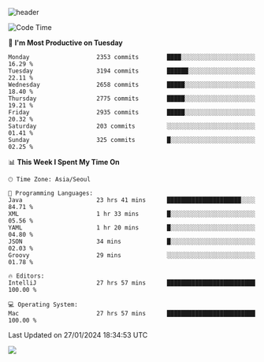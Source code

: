 ![header](https://capsule-render.vercel.app/api?type=Egg&color=timeAuto&height=300&section=header&text=PoPo&fontSize=90&animation=fadeIn)

  <!--START_SECTION:waka-->
![Code Time](http://img.shields.io/badge/Code%20Time-1%2C423%20hrs%2051%20mins-blue)

📅 **I'm Most Productive on Tuesday** 

```text
Monday                   2353 commits        ████░░░░░░░░░░░░░░░░░░░░░   16.29 % 
Tuesday                  3194 commits        ██████░░░░░░░░░░░░░░░░░░░   22.11 % 
Wednesday                2658 commits        █████░░░░░░░░░░░░░░░░░░░░   18.40 % 
Thursday                 2775 commits        █████░░░░░░░░░░░░░░░░░░░░   19.21 % 
Friday                   2935 commits        █████░░░░░░░░░░░░░░░░░░░░   20.32 % 
Saturday                 203 commits         ░░░░░░░░░░░░░░░░░░░░░░░░░   01.41 % 
Sunday                   325 commits         █░░░░░░░░░░░░░░░░░░░░░░░░   02.25 % 
```


📊 **This Week I Spent My Time On** 

```text
🕑︎ Time Zone: Asia/Seoul

💬 Programming Languages: 
Java                     23 hrs 41 mins      █████████████████████░░░░   84.71 % 
XML                      1 hr 33 mins        █░░░░░░░░░░░░░░░░░░░░░░░░   05.56 % 
YAML                     1 hr 20 mins        █░░░░░░░░░░░░░░░░░░░░░░░░   04.80 % 
JSON                     34 mins             █░░░░░░░░░░░░░░░░░░░░░░░░   02.03 % 
Groovy                   29 mins             ░░░░░░░░░░░░░░░░░░░░░░░░░   01.78 % 

🔥 Editors: 
IntelliJ                 27 hrs 57 mins      █████████████████████████   100.00 % 

💻 Operating System: 
Mac                      27 hrs 57 mins      █████████████████████████   100.00 % 
```


 Last Updated on 27/01/2024 18:34:53 UTC
<!--END_SECTION:waka-->



<img src="https://capsule-render.vercel.app/api?type=Egg&color=timeAuto&height=300&section=footer&text=PoPo&fontSize=90&animation=fadeIn&reversal=true" />
